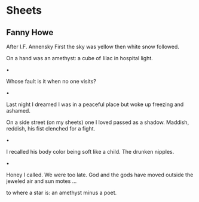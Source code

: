 # Sheets
## Fanny Howe
After I.F. Annensky
First the sky was yellow
then white snow followed.

On a hand
was an amethyst: a cube of  lilac in hospital light.


•


Whose fault is it when no one visits?

•


Last night I dreamed
I was in a peaceful place
but woke up
freezing and ashamed.

On a side street (on my sheets)
one I loved passed
as a shadow.
Maddish, reddish, his fist
clenched for a fight.

•


I recalled
his body color
being soft like a child.
The drunken nipples.

•


Honey I called.
We were too late.
God and the gods have moved
outside the jeweled air
and sun motes   ...

to where a star is:
an amethyst minus a poet.